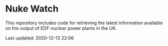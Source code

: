 # Nuke Watch

This repository includes code for retrieving the latest information available on the output of EDF nuclear power plants in the UK.

Last updated: 2020-12-13 22:06